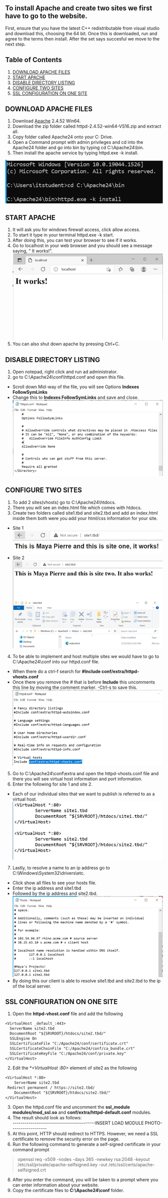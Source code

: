 ## To install Apache and create two sites we first have to go to the website.
 First, ensure that you have the latest C++ redistributable from visual studio and download this, choosing the 64 bit.
 Once this is downloaded, run and agree to the terms then install. After the set says succesful we move to the next step. 
 
 ## Table of Contents
1. [DOWNLOAD APACHE FILES](#download-apache-files)  
2.  [START APACHE](#start-apache)
4. [DISABLE DIRECTORY LISTING](#disable-directory-listing)
5. [CONFIGURE TWO SITES](#configure-two-sites)
6. [SSL CONFIGURATION ON ONE SITE](ssl-configuration-on-one-site)
 
 ## DOWNLOAD APACHE FILES
1. Download [Apache](https://www.apachelounge.com/download/#google_vignette) 2.4.52 Win64.
2. Download the zip folder called  httpd-2.4.52-win64-VS16.zip and extract all.   
3. Copy folder called Apache24 onto your C: Drive. 
4. Open a Command prompt with admin privileges and cd into the Apache24 folder and go into bin by typing cd C:\Apache24\bin.
5. Then install the apache service by typing httpd.exe -k install.

![](screenshots/line11.PNG)  

## START APACHE
1. It will ask you for windows firewall access, click allow access.
2. To start it type in your terminal httpd.exe -k start.
3. After doing this, you can test your browser to see if it works. 
4. Go to localhost in your web browser and you should see a message saying, " It works!".
![itworks](https://github.com/mayannamarie/WebServerProject1/blob/main/screenshots/itworks.PNG)  
5. You can also shut down apache by pressing Ctrl+C.

## DISABLE DIRECTORY LISTING
1. Open notepad, right click and run ad administrator. 
2. go to C:\Apache24\conf\httpd.conf and opwn this file.
- Scroll down Mid-way of the file, you will see Options 
**Indexes FollowSymLinks**
- Change this to **Indexes FollowSymLinks** and save and close. 
![indexes](https://github.com/mayannamarie/WebServerProject1/blob/main/screenshots/indexes.PNG)  

## CONFIGURE TWO SITES
1. To add 2 sites(vhosts) go to C:\Apache24\htdocs.
2. There you will see an index.html file which comes with htdocs.
3. Create two folders called site1.tbd and site2.tbd and add an index.html inside them both were you add your html/css information for your site.
- Site 1 
![](https://github.com/mayannamarie/WebServerProject1/blob/main/screenshots/site1tbd.PNG)  
- Site 2
![](https://github.com/mayannamarie/WebServerProject1/blob/main/screenshots/site2-2.PNG)  
4. To be able to implement and host multiple sites we would have to go to C:\Apache24\conf into our httpd.conf file.
- When there do a ctrl-f search for **#Include conf/extra/httpd-vhosts.conf**
- Once there you remove the # that is before **Include** this uncomments this line by moving the comment marker.
-Ctrl-s to save this. 
![includes](https://github.com/mayannamarie/WebServerProject1/blob/main/screenshots/includes.PNG)  
5. Go to C:\Apache24\conf\extra and open the httpd-vhosts.conf file and there you will see virtual host information and port information.
6. Enter the following for site 1 and site 2.
- Each of our individual sites that we want to publish is referred to as a virtual host.
![](https://github.com/mayannamarie/WebServerProject1/blob/main/screenshots/line28.PNG)  
7. Lastly, to resolve a name to an ip address go to C:\Windows\System32\drivers\etc.
- Click show all files to see your hosts file.
- Enter the ip address and site1.tbd
- Followed by the ip address and site2.tbd. 
![hostfile](https://github.com/mayannamarie/WebServerProject1/blob/main/screenshots/hostlast.PNG)  
- By doing this our client is able to resolve site1.tbd and site2.tbd to the ip of the local server.

## SSL CONFIGURATION ON ONE SITE
1. Open the **httpd-vhost.conf** file and add the following 
 ```
 <VirtualHost _default_:443>  
   ServerName site2.tbd  
   DocumentRoot "${SRVROOT}/htdocs/site2.tbd/"  
   SSLEngine On  
   SSLCertificateFile "C:/Apache24/conf/certificate.crt"  
   SSLCertificateChainFile "C:/Apache24/conf/ca_bundle.crt"  
   SSLCertificateKeyFile "C:/Apache24/conf/private.key"  
 </VirtualHost>  
 ```
2. Edit the **<VirtualHost *:80>** element of site2 as the following  
 ```
 <VirtualHost *:80>  
	 ServerName site2.tbd  
  Redirect permanent / https://site2.tbd/  
	 DocumentRoot "${SRVROOT}/htdocs/site2.tbd/"  
 </VirtualHost>  
```
3. Open the httpd.conf file and uncomment the **ssl_module modules/mod_ssl.so** and **conf/extra/httpd-default.conf** modules.
4. The result should look as follows:  
-----------------------------------------INSERT LOAD MODULE PHOTO------------------
6. At this point, HTTP should redirect to HTTPS. However, we need a SSL certificate to remove the security error on the page.
7. Run the following command to generate a self-signed certificate in your command prompt  
> openssl req -x509 -nodes -days 365 -newkey rsa:2048 -keyout /etc/ssl/private/apache-selfsigned.key -out /etc/ssl/certs/apache-selfsigned.crt  
8. After you enter the command, you will be taken to a prompt where you can enter information about your website.
9. Copy the certificate files to **C:\Apache24\conf** folder.
 
